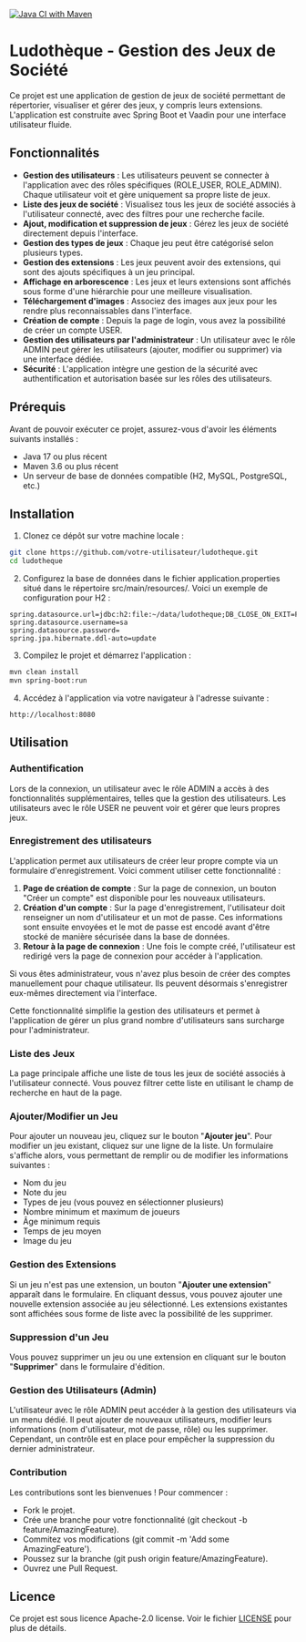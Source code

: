 [![Java CI with Maven](https://github.com/ErwanLT/ludotheque/actions/workflows/maven.yml/badge.svg)](https://github.com/ErwanLT/ludotheque/actions/workflows/maven.yml)
# Ludothèque - Gestion des Jeux de Société
Ce projet est une application de gestion de jeux de société permettant de répertorier, visualiser et gérer des jeux, y compris leurs extensions. L'application est construite avec Spring Boot et Vaadin pour une interface utilisateur fluide.

## Fonctionnalités
- **Gestion des utilisateurs** : Les utilisateurs peuvent se connecter à l'application avec des rôles spécifiques (ROLE_USER, ROLE_ADMIN). Chaque utilisateur voit et gère uniquement sa propre liste de jeux.
- **Liste des jeux de société** : Visualisez tous les jeux de société associés à l'utilisateur connecté, avec des filtres pour une recherche facile.
- **Ajout, modification et suppression de jeux** : Gérez les jeux de société directement depuis l'interface.
- **Gestion des types de jeux** : Chaque jeu peut être catégorisé selon plusieurs types.
- **Gestion des extensions** : Les jeux peuvent avoir des extensions, qui sont des ajouts spécifiques à un jeu principal.
- **Affichage en arborescence** : Les jeux et leurs extensions sont affichés sous forme d'une hiérarchie pour une meilleure visualisation.
- **Téléchargement d'images** : Associez des images aux jeux pour les rendre plus reconnaissables dans l'interface.
- **Création de compte** : Depuis la page de login, vous avez la possibilité de créer un compte USER.
- **Gestion des utilisateurs par l'administrateur** : Un utilisateur avec le rôle ADMIN peut gérer les utilisateurs (ajouter, modifier ou supprimer) via une interface dédiée.
- **Sécurité** : L'application intègre une gestion de la sécurité avec authentification et autorisation basée sur les rôles des utilisateurs.

## Prérequis
Avant de pouvoir exécuter ce projet, assurez-vous d'avoir les éléments suivants installés :

* Java 17 ou plus récent
* Maven 3.6 ou plus récent
* Un serveur de base de données compatible (H2, MySQL, PostgreSQL, etc.)

## Installation
1. Clonez ce dépôt sur votre machine locale :
```bash
git clone https://github.com/votre-utilisateur/ludotheque.git
cd ludotheque
```
2. Configurez la base de données dans le fichier application.properties situé dans le répertoire src/main/resources/. Voici un exemple de configuration pour H2 :
```properties
spring.datasource.url=jdbc:h2:file:~/data/ludotheque;DB_CLOSE_ON_EXIT=FALSE
spring.datasource.username=sa
spring.datasource.password=
spring.jpa.hibernate.ddl-auto=update
```
3. Compilez le projet et démarrez l'application :
```bash
mvn clean install
mvn spring-boot:run
```
4. Accédez à l'application via votre navigateur à l'adresse suivante :
```arduino
http://localhost:8080
```

## Utilisation
### Authentification
Lors de la connexion, un utilisateur avec le rôle ADMIN a accès à des fonctionnalités supplémentaires, telles que la gestion des utilisateurs. Les utilisateurs avec le rôle USER ne peuvent voir et gérer que leurs propres jeux.

### Enregistrement des utilisateurs
L'application permet aux utilisateurs de créer leur propre compte via un formulaire d'enregistrement. Voici comment utiliser cette fonctionnalité :

1. **Page de création de compte** : Sur la page de connexion, un bouton "Créer un compte" est disponible pour les nouveaux utilisateurs.
2. **Création d'un compte** : Sur la page d'enregistrement, l'utilisateur doit renseigner un nom d'utilisateur et un mot de passe. Ces informations sont ensuite envoyées et le mot de passe est encodé avant d'être stocké de manière sécurisée dans la base de données.
3. **Retour à la page de connexion** : Une fois le compte créé, l'utilisateur est redirigé vers la page de connexion pour accéder à l'application.

Si vous êtes administrateur, vous n'avez plus besoin de créer des comptes manuellement pour chaque utilisateur. Ils peuvent désormais s'enregistrer eux-mêmes directement via l'interface.

Cette fonctionnalité simplifie la gestion des utilisateurs et permet à l'application de gérer un plus grand nombre d'utilisateurs sans surcharge pour l'administrateur.

### Liste des Jeux
La page principale affiche une liste de tous les jeux de société associés à l'utilisateur connecté. Vous pouvez filtrer cette liste en utilisant le champ de recherche en haut de la page.

### Ajouter/Modifier un Jeu
Pour ajouter un nouveau jeu, cliquez sur le bouton "**Ajouter jeu**". Pour modifier un jeu existant, cliquez sur une ligne de la liste. Un formulaire s'affiche alors, vous permettant de remplir ou de modifier les informations suivantes :

* Nom du jeu
* Note du jeu
* Types de jeu (vous pouvez en sélectionner plusieurs)
* Nombre minimum et maximum de joueurs
* Âge minimum requis
* Temps de jeu moyen
* Image du jeu

### Gestion des Extensions
Si un jeu n'est pas une extension, un bouton "**Ajouter une extension**" apparaît dans le formulaire. En cliquant dessus, vous pouvez ajouter une nouvelle extension associée au jeu sélectionné. Les extensions existantes sont affichées sous forme de liste avec la possibilité de les supprimer.

### Suppression d'un Jeu
Vous pouvez supprimer un jeu ou une extension en cliquant sur le bouton "**Supprimer**" dans le formulaire d'édition.

### Gestion des Utilisateurs (Admin)
L'utilisateur avec le rôle ADMIN peut accéder à la gestion des utilisateurs via un menu dédié. Il peut ajouter de nouveaux utilisateurs, modifier leurs informations (nom d'utilisateur, mot de passe, rôle) ou les supprimer. Cependant, un contrôle est en place pour empêcher la suppression du dernier administrateur.

### Contribution
Les contributions sont les bienvenues ! Pour commencer :

* Fork le projet.
* Crée une branche pour votre fonctionnalité (git checkout -b feature/AmazingFeature).
* Commitez vos modifications (git commit -m 'Add some AmazingFeature').
* Poussez sur la branche (git push origin feature/AmazingFeature).
* Ouvrez une Pull Request.

## Licence
Ce projet est sous licence Apache-2.0 license. Voir le fichier [LICENSE](LICENSE) pour plus de détails.
